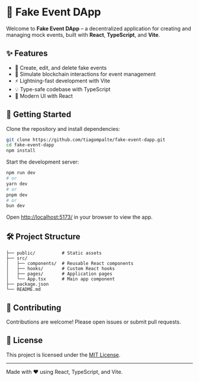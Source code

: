 # 🚀 Fake Event DApp

Welcome to **Fake Event DApp** – a decentralized application for creating and managing mock events, built with **React**, **TypeScript**, and **Vite**.

## ✨ Features

- 📝 Create, edit, and delete fake events
- 🔗 Simulate blockchain interactions for event management
- ⚡ Lightning-fast development with Vite
- 💡 Type-safe codebase with TypeScript
- 🎨 Modern UI with React

## 🚀 Getting Started

Clone the repository and install dependencies:

```bash
git clone https://github.com/tiagompalte/fake-event-dapp.git
cd fake-event-dapp
npm install
```

Start the development server:

```bash
npm run dev
# or
yarn dev
# or
pnpm dev
# or
bun dev
```

Open [http://localhost:5173/](http://localhost:5173/) in your browser to view the app.

## 🛠️ Project Structure

```
├── public/          # Static assets
├── src/
│   ├── components/  # Reusable React components
│   ├── hooks/       # Custom React hooks
│   ├── pages/       # Application pages
│   └── App.tsx      # Main app component
├── package.json
└── README.md
```

## 🤝 Contributing

Contributions are welcome! Please open issues or submit pull requests.

## 📄 License

This project is licensed under the [MIT License](LICENSE).

---

Made with ❤️ using React, TypeScript, and Vite.
